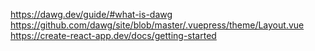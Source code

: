 https://dawg.dev/guide/#what-is-dawg
https://github.com/dawg/site/blob/master/.vuepress/theme/Layout.vue
https://create-react-app.dev/docs/getting-started
